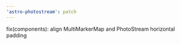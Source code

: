```yaml
---
'astro-photostream': patch
---
```


fix(components): align MultiMarkerMap and PhotoStream horizontal padding
